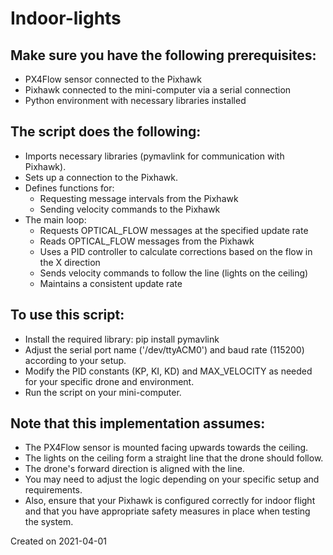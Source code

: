 # Indoor-lights

## Make sure you have the following prerequisites:
- PX4Flow sensor connected to the Pixhawk
- Pixhawk connected to the mini-computer via a serial connection
- Python environment with necessary libraries installed

## The script does the following:
- Imports necessary libraries (pymavlink for communication with Pixhawk).
- Sets up a connection to the Pixhawk.
- Defines functions for:
    - Requesting message intervals from the Pixhawk
    - Sending velocity commands to the Pixhawk
- The main loop:
    - Requests OPTICAL_FLOW messages at the specified update rate
    - Reads OPTICAL_FLOW messages from the Pixhawk
    - Uses a PID controller to calculate corrections based on the flow in the X direction
    - Sends velocity commands to follow the line (lights on the ceiling)
    - Maintains a consistent update rate

## To use this script:
- Install the required library: pip install pymavlink
- Adjust the serial port name ('/dev/ttyACM0') and baud rate (115200) according to your setup.
- Modify the PID constants (KP, KI, KD) and MAX_VELOCITY as needed for your specific drone and environment.
- Run the script on your mini-computer.

## Note that this implementation assumes:
- The PX4Flow sensor is mounted facing upwards towards the ceiling.
- The lights on the ceiling form a straight line that the drone should follow.
- The drone's forward direction is aligned with the line.
- You may need to adjust the logic depending on your specific setup and requirements. 
- Also, ensure that your Pixhawk is configured correctly for indoor flight and that you have appropriate safety measures in place when testing the system.

Created on 2021-04-01